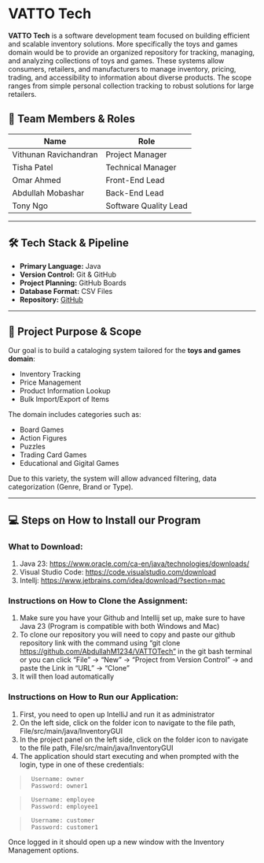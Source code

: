 # VATTO Tech

**VATTO Tech** is a software development team focused on building efficient and scalable inventory solutions. More specifically the toys and games domain would be to provide an organized repository for tracking, managing, and analyzing collections of toys and games. These systems allow consumers, retailers, and manufacturers to manage inventory, pricing, trading, and accessibility to information about diverse products. The scope ranges from simple personal collection tracking to robust solutions for large retailers.


## 👥 Team Members & Roles

| Name                  | Role                  |
|-----------------------|------------------------|
| Vithunan Ravichandran | Project Manager        |
| Tisha Patel           | Technical Manager      |
| Omar Ahmed            | Front-End Lead         |
| Abdullah Mobashar     | Back-End Lead          |
| Tony Ngo              | Software Quality Lead  |

---

## 🛠️ Tech Stack & Pipeline

- **Primary Language:** Java  
- **Version Control:** Git & GitHub  
- **Project Planning:** GitHub Boards  
- **Database Format:** CSV Files  
- **Repository:** [GitHub](https://github.com/AbdullahM1234/VATTOTech.git)

---

## 🎯 Project Purpose & Scope

Our goal is to build a cataloging system tailored for the **toys and games domain**:

- Inventory Tracking
- Price Management
- Product Information Lookup
- Bulk Import/Export of Items

The domain includes categories such as:
- Board Games
- Action Figures
- Puzzles
- Trading Card Games
- Educational and Gigital Games

Due to this variety, the system will allow advanced filtering, data categorization (Genre, Brand or Type). 

---

## 💻 Steps on How to Install our Program

### What to Download:

1) Java 23: https://www.oracle.com/ca-en/java/technologies/downloads/
2) Visual Studio Code: https://code.visualstudio.com/download
3) Intellj: https://www.jetbrains.com/idea/download/?section=mac

### Instructions on How to Clone the Assignment:

1) Make sure you have your Github and Intellij set up, make sure to have Java 23 (Program is compatible with both Windows and Mac)
2) To clone our repository you will need to copy and paste our github repository link with the command using “git clone https://github.com/AbdullahM1234/VATTOTech” in the git bash terminal or you can click “File” -> “New” -> “Project from Version Control” -> and paste the Link in “URL” -> “Clone”
3) It will then load automatically

### Instructions on How to Run our Application:

1) First, you need to open up IntelliJ and run it as administrator
2) On the left side, click on the folder icon to navigate to the file path, File/src/main/java/InventoryGUI
3) In the project panel on the left side, click on the folder icon to navigate to the file path, File/src/main/java/InventoryGUI 
4) The application should start executing and when prompted with the login, type in one of these credentials: 
>      Username: owner
>      Password: owner1

>      Username: employee
>      Password: employee1

>      Username: customer
>      Password: customer1

Once logged in it should open up a new window with the Inventory Management options. 
